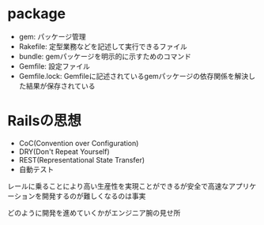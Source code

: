 # package

- gem: パッケージ管理
- Rakefile: 定型業務などを記述して実行できるファイル
- bundle: gemパッケージを明示的に示すためのコマンド
- Gemfile: 設定ファイル
- Gemfile.lock: Gemfileに記述されているgemパッケージの依存関係を解決した結果が保存されている


# Railsの思想

- CoC(Convention over Configuration)
- DRY(Don't Repeat Yourself)
- REST(Representational State Transfer)
- 自動テスト

レールに乗ることにより高い生産性を実現ことができるが安全で高速なアプリケーションを開発するのが難しくなるのは事実

どのように開発を進めていくかがエンジニア腕の見せ所
